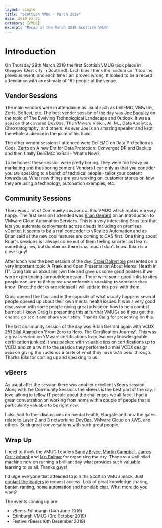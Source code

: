 ```yaml
---
layout: single
title: "Scottish VMUG - March 2019"
date: 2019-03-31
category: [VMUG]
excerpt: "Recap of the March 2019 Scottish VMUG"
---
```

# Introduction

On Thursday 29th March 2019 the first Scottish VMUG took place in Glasgow (Best city in Scotland). Each time I think the leaders can't top the previous event, and each time I am proved wrong. It looked to be a record attendance with an estimate of 160 people at the venue.

## Vendor Sessions

The main vendors were in attendance as usual such as DellEMC, VMware, Zerto, Softcat, etc. The best vendor session of the day was [Joe Baguley](https://twitter.com/JoeBaguley) on the topic of The Evolving Technological Landscape and Outlook. It was a session that covered DevOps, The VMware Vision,  AI, ML, Data Analytics, Chromatography, and others. As ever Joe is an amazing speaker and kept the whole audience in the palm of his hand.

The other vendor sessions I attended were DellEMC on Data Protection as Code, Zerto on A new Era for Data Protection: Converged DR and Backup and then finally DellEMC: VxRail - What's New?

To be honest these session were pretty boring. They were too heavy on marketing and thus boring content. Vendors I can only as that you consider you are speaking to a bunch of technical people - tailor your content towards us. What new things are you working on, customer stories on how they are using a technology, automation examples, etc.

## Community Sessions

There was a lot of Community sessions at this VMUG which makes me very happy. The first session I attended was [Brian Gerrard](https://twitter.com/vBeeGee) on an Introduction to VMware Cloud Automation Services. This is a very interesting Saas tool that lets you automate deployments across clouds including on premises vCenter. It seems to be a real contender to vRealize Automation and as Brian said all the new cool features are coming to CAS first. One thing about Brian's sessions is I always come out of them feeling smarter as I learnt something new, but dumber as there is so much I don't know. Brian is a clever guy!

After lunch was the best session of the day. [Craig Dalrymple](https://twitter.com/cragdoo) presented on a very important topic 'A Frank and Open Presentation About Mental Health in IT'. Craig told us about his own tale and gave us some good pointers if we were experiencing burnout/depression. There were some good links to sites people can turn to if they are uncomfortable speaking to someone they know. Once the decks are released I will update this post with them.

Craig opened the floor and in the opposite of what usually happens several people opened up about their own mental health issues. It was a very good discussion with some people giving great advice on how to help combat burnout. I know Craig is presenting this at further VMUGs so if you get the chance go see it and share your story. Thanks Craig for presenting on this.

The last community session of the day was Brian Gerrard again with VCDX 251 [Bilal Ahmed](https://twitter.com/Dark_KnightUK) on 'From Zero to Hero. The Certification Journey'. This was a great session on VMware certifications from two very knowledgeable certification junkies! It was packed with valuable tips on certifications up to VCDX and on a twist to the session they performed a mini VCDX design session giving the audience a taste of what they have both been through. Thanks Bilal for coming up and speaking to us.

## vBeers

As usual after the session there was another excellent vBeers session. Along with the Community Sessions the vBeers is the best part of the day. I love talking to fellow IT people about the challenges we all face. I had a great conversation on working from home with a couple of people that is particularity valuable to be right now.

I also had further discussions on mental health, Stargate and how the gates relate to Layer 2 and 3 networking, DevOps, VMware Cloud on AWS, and others. Such great conversations with such great people.

## Wrap Up

I need to thank the VMUG Leaders [Sandy Bryce](https://twitter.com/sandybryce), [Martin Campbell](https://twitter.com/vmartincam), [James Cruickshank](https://twitter.com/vCrooky) and [Iain Balmer](https://twitter.com/Balmeri) for organising the day. They are a well oiled machine now on running a brilliant day what provides such valuable learning to us all. Thanks guys!

I'd urge everyone that attended to join the Scottish VMUG Slack. Just [contact the leaders](mailto:scotland@vmug.com) to request access. Lots of great knowledge sharing, banter, ranting, home automation and homelab chat. What more do you want?

The events coming up are:

* vBeers Edinburgh (14th June 2019)
* Edinburgh VMUG (3rd October 2019)
* Festive vBeers (6th December 2019)